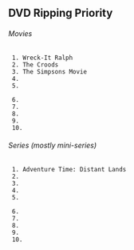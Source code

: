 ## DVD Ripping Priority

###### Movies

     1. Wreck-It Ralph
     2. The Croods
     3. The Simpsons Movie
     4. 
     5. 

     6. 
     7. 
     8. 
     9. 
     10. 
     

###### Series (mostly mini-series)

     1. Adventure Time: Distant Lands
     2. 
     3. 
     4. 
     5. 
     
     6. 
     7. 
     8. 
     9. 
     10. 
